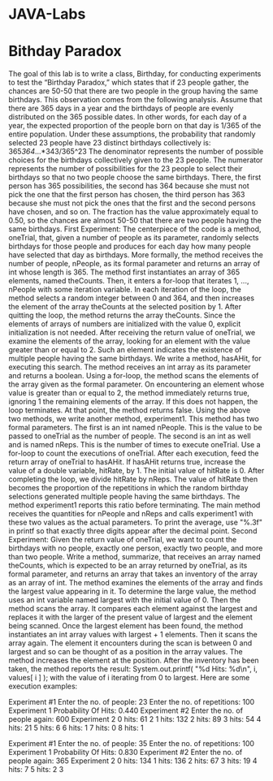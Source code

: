 # JAVA-Labs
# Bithday Paradox
The goal of this lab is to write a class, Birthday, for conducting experiments to test the
“Birthday Paradox,” which states that if 23 people gather, the chances are 50-50 that there are
two people in the group having the same birthdays.
This observation comes from the following analysis. Assume that there are 365 days in a year
and the birthdays of people are evenly distributed on the 365 possible dates. In other words, for
each day of a year, the expected proportion of the people born on that day is 1/365 of the entire
population. Under these assumptions, the probability that randomly selected 23 people have 23
distinct birthdays collectively is:
365*364*...*343/365^23
The denominator represents the number of possible choices for the birthdays collectively given to
the 23 people. The numerator represents the number of possibilities for the 23 people to select
their birthdays so that no two people choose the same birthdays. There, the first person has 365
possibilities, the second has 364 because she must not pick the one that the first person has chosen,
the third person has 363 because she must not pick the ones that the first and the second persons
have chosen, and so on. The fraction has the value approximately equal to 0.50, so the chances are
almost 50-50 that there are two people having the same birthdays.
First Experiment:
The centerpiece of the code is a method, oneTrial, that, given a number of people as its parameter,
randomly selects birthdays for those people and produces for each day how many people
have selected that day as birthdays. More formally, the method receives the number of people,
nPeople, as its formal parameter and returns an array of int whose length is 365. The method first
instantiates an array of 365 elements, named theCounts. Then, it enters a for-loop that iterates
1, ..., nPeople with some iteration variable. In each iteration of the loop, the method selects a
random integer between 0 and 364, and then increases the element of the array theCounts at the
selected position by 1. After quitting the loop, the method returns the array theCounts. Since the
elements of arrays of numbers are initialized with the value 0, explicit initialization is not needed.
After receiving the return value of oneTrial, we examine the elements of the array, looking for
an element with the value greater than or equal to 2. Such an element indicates the existence of
multiple people having the same birthdays. We write a method, hasAHit, for executing this search.
The method receives an int array as its parameter and returns a boolean. Using a for-loop,
the method scans the elements of the array given as the formal parameter. On encountering an
element whose value is greater than or equal to 2, the method immediately returns true, ignoring
1
the remaining elements of the array. If this does not happen, the loop terminates. At that point,
the method returns false.
Using the above two methods, we write another method, experiment1. This method has two
formal parameters. The first is an int named nPeople. This is the value to be passed to oneTrial
as the number of people. The second is an int as well and is named nReps. This is the number
of times to execute oneTrial. Use a for-loop to count the executions of oneTrial. After each
execution, feed the return array of oneTrial to hasAHit. If hasAHit returns true, increase the
value of a double variable, hitRate, by 1. The initial value of hitRate is 0. After completing
the loop, we divide hitRate by nReps. The value of hitRate then becomes the proportion of the
repetitions in which the random birthday selections generated multiple people having the same
birthdays. The method experiment1 reports this ratio before terminating.
The main method receives the quantities for nPeople and nReps and calls experiment1 with
these two values as the actual parameters.
To print the average, use "%.3f" in printf so that exactly three digits appear after the decimal
point.
Second Experiment:
Given the return value of oneTrial, we want to count the birthdays with no people, exactly one
person, exactly two people, and more than two people. Write a method, summarize, that receives
an array named theCounts, which is expected to be an array returned by oneTrial, as its formal
parameter, and returns an array that takes an inventory of the array as an array of int. The method
examines the elements of the array and finds the largest value appearing in it. To determine the
large value, the method uses an int variable named largest with the initial value of 0. Then the
method scans the array. It compares each element against the largest and replaces it with the
larger of the present value of largest and the element being scanned. Once the largest element
has been found, the method instantiates an int array values with largest + 1 elements. Then
it scans the array again. The element it encounters during the scan is between 0 and largest and
so can be thought of as a position in the array values. The method increases the element at the
position.
After the inventory has been taken, the method reports the result:
System.out.printf( "\%d Hits: \%d\n", i, values[ i ] );
with the value of i iterating from 0 to largest.
Here are some execution examples:

Experiment #1
Enter the no. of people: 23
Enter the no. of repetitions: 100
Experiment 1
Probability Of Hits: 0.440
Experiment #2
Enter the no. of people again: 600
Experiment 2
0 hits: 61
2
1 hits: 132
2 hits: 89
3 hits: 54
4 hits: 21
5 hits: 6
6 hits: 1
7 hits: 0
8 hits: 1

Experiment #1
Enter the no. of people: 35
Enter the no. of repetitions: 100
Experiment 1
Probability Of Hits: 0.830
Experiment #2
Enter the no. of people again: 365
Experiment 2
0 hits: 134
1 hits: 136
2 hits: 67
3 hits: 19
4 hits: 7
5 hits: 2
3
